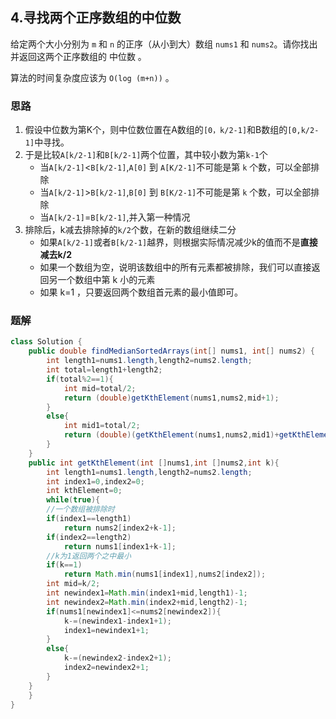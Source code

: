 ## 4.寻找两个正序数组的中位数
给定两个大小分别为 `m` 和 `n` 的正序（从小到大）数组 `nums1` 和 `nums2`。请你找出并返回这两个正序数组的 中位数 。

算法的时间复杂度应该为 `O(log (m+n))` 。

### 思路
1. 假设中位数为第K个，则中位数位置在A数组的`[0，k/2-1]`和B数组的`[0,k/2-1]`中寻找。
2. 于是比较`A[k/2-1]`和`B[k/2-1]`两个位置，其中较小数为第`k-1`个
    * 当`A[k/2-1]`<`B[k/2-1]`,`A[0]` 到 `A[K/2-1]`不可能是第 `k` 个数，可以全部排除
    * 当`A[k/2-1]`>`B[k/2-1]`,`B[0]` 到 `B[K/2-1]`不可能是第 `k` 个数，可以全部排除
    * 当`A[k/2-1]`=`B[k/2-1]`,并入第一种情况
3. 排除后，k减去排除掉的`k/2`个数，在新的数组继续二分
    * 如果`A[k/2-1]`或者`B[k/2-1]`越界，则根据实际情况减少k的值而不是**直接减去k/2**
    * 如果一个数组为空，说明该数组中的所有元素都被排除，我们可以直接返回另一个数组中第 k 小的元素
    * 如果 k=1 ，只要返回两个数组首元素的最小值即可。

### 题解
```java
class Solution {
    public double findMedianSortedArrays(int[] nums1, int[] nums2) {
        int length1=nums1.length,length2=nums2.length;
        int total=length1+length2;
        if(total%2==1){
            int mid=total/2;
            return (double)getKthElement(nums1,nums2,mid+1);
        }
        else{
            int mid1=total/2;
            return (double)(getKthElement(nums1,nums2,mid1)+getKthElement(nums1,nums2,mid1+1))/2.0;
        }
    }
    public int getKthElement(int []nums1,int []nums2,int k){
        int length1=nums1.length,length2=nums2.length;
        int index1=0,index2=0;
        int kthElement=0;
        while(true){
        //一个数组被排除时
        if(index1==length1)
            return nums2[index2+k-1];
        if(index2==length2)
            return nums1[index1+k-1];
        //k为1返回两个之中最小
        if(k==1)
            return Math.min(nums1[index1],nums2[index2]);
        int mid=k/2;
        int newindex1=Math.min(index1+mid,length1)-1;
        int newindex2=Math.min(index2+mid,length2)-1;
        if(nums1[newindex1]<=nums2[newindex2]){
            k-=(newindex1-index1+1);
            index1=newindex1+1;
        }
        else{
            k-=(newindex2-index2+1);
            index2=newindex2+1;
        }
    }
    }
}
```